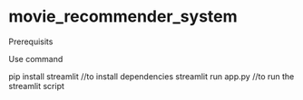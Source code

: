 # movie_recommender_system

Prerequisits

Use command 

pip install streamlit  //to install dependencies
streamlit run app.py //to run the streamlit script



